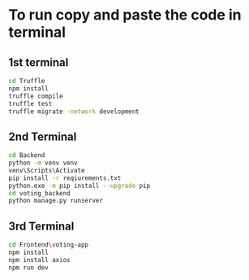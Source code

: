 # To run copy and paste the code in terminal
## 1st terminal
```bash
cd Truffle
npm install
truffle compile
truffle test
truffle migrate -network development
```
## 2nd Terminal
```bash
cd Backend
python -m venv venv
venv\Scripts\Activate
pip install -r reqiurements.txt
python.exe -m pip install --upgrade pip
cd voting_backend
python manage.py runserver
```
## 3rd Terminal
```bash
cd Frontend\voting-app
npm install
npm install axios
npm run dev 
```
